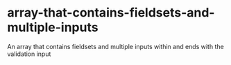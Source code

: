 # array-that-contains-fieldsets-and-multiple-inputs
An array that contains fieldsets and multiple inputs within and ends with the validation input
